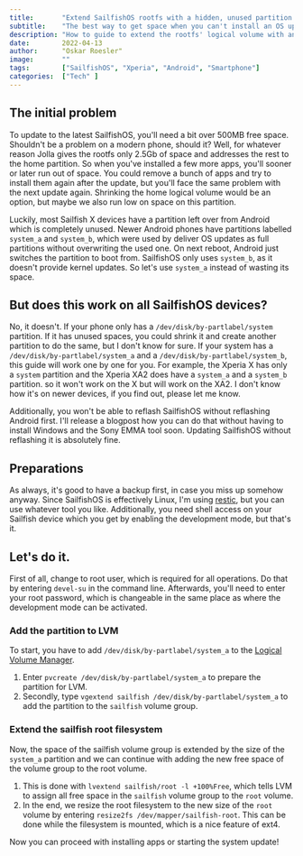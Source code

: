 ```yaml
---
title:       "Extend SailfishOS rootfs with a hidden, unused partition."
subtitle:    "The best way to get space when you can't install an OS update."
description: "How to guide to extend the rootfs' logical volume with an unused Android partition."
date:        2022-04-13
author:      "Oskar Roesler"
image:       ""
tags:        ["SailfishOS", "Xperia", "Android", "Smartphone"]
categories:  ["Tech" ]
---
```


The initial problem
-

To update to the latest SailfishOS, you'll need a bit over 500MB free space. Shouldn't be a problem on a modern phone, should it? Well, for whatever reason Jolla gives the rootfs only 2.5Gb of space and addresses the rest to the home partition. So when you've installed a few more apps, you'll sooner or later run out of space. You could remove a bunch of apps and try to install them again after the update, but you'll face the same problem with the next update again. Shrinking the home logical volume would be an option, but maybe we also run low on space on this partition.

Luckily, most Sailfish X devices have a partition left over from Android which is completely unused. Newer Android phones have partitions labelled `system_a` and `system_b`, which were used by deliver OS updates as full partitions without overwriting the used one. On next reboot, Android just switches the partition to boot from. SailfishOS only uses `system_b`, as it doesn't provide kernel updates.  So let's use `system_a` instead of wasting its space.


But does this work on all SailfishOS devices?
-

No, it doesn't. If your phone only has a `/dev/disk/by-partlabel/system` partition. If it has unused spaces, you could shrink it and create another partition to do the same, but I don't know for sure. If your system has a `/dev/disk/by-partlabel/system_a` and a `/dev/disk/by-partlabel/system_b`, this guide will work one by one for you. For example, the Xperia X has only a `system` partition and the Xperia XA2 does have a `system_a` and a `system_b` partition. so it won't work on the X but will work on the XA2. I don't know how it's on newer devices, if you find out, please let me know.

Additionally, you won't be able to reflash SailfishOS without reflashing Android first. I'll release a blogpost how you can do that without having to install Windows and the Sony EMMA tool soon. Updating SailfishOS without reflashing it is absolutely fine.

Preparations
-

As always, it's good to have a backup first, in case you miss up somehow anyway. Since SailfishOS is effectively Linux, I'm using [restic](https://restic.org), but you can use whatever tool you like. Additionally, you need shell access on your Sailfish device which you get by enabling the development mode, but that's it.


Let's do it.
-

First of all, change to root user, which is required for all operations. Do that by entering `devel-su` in the command line. Afterwards, you'll need to enter your root password, which is changeable in the same place as where the development mode can be activated.


### Add the partition to LVM ###

To start, you have to add `/dev/disk/by-partlabel/system_a` to the [Logical Volume Manager](https://wiki.archlinux.org/title/LVM).
1. Enter `pvcreate /dev/disk/by-partlabel/system_a` to prepare the partition for LVM.
2. Secondly, type `vgextend sailfish /dev/disk/by-partlabel/system_a` to add the partition to the `sailfish` volume group.

### Extend the sailfish root filesystem ##

Now, the space of the sailfish volume group is extended by the size of the `system_a` partition and we can continue with adding the new free space of the volume group to the root volume.
1. This is done with `lvextend sailfish/root -l +100%Free`, which tells LVM to assign all free space in the `sailfish` volume group to the `root` volume.
2. In the end, we resize the root filesystem to the new size of the `root` volume by entering `resize2fs /dev/mapper/sailfish-root`. This can be done while the filesystem is mounted, which is a nice feature of ext4.

Now you can proceed with installing apps or starting the system update!

